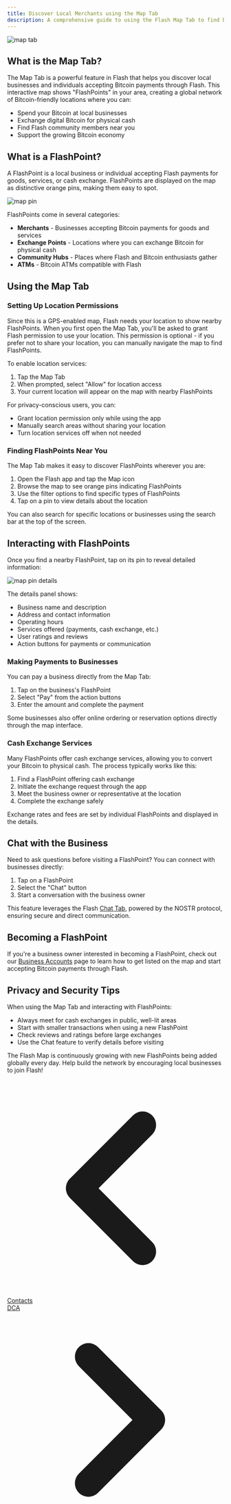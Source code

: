 ```yaml
---
title: Discover Local Merchants using the Map Tab
description: A comprehensive guide to using the Flash Map Tab to find businesses that accept Bitcoin and exchange cash
---
```


![map tab](/images/map-tab-bar.webp)

## What is the Map Tab?

The Map Tab is a powerful feature in Flash that helps you discover local businesses and individuals accepting Bitcoin payments through Flash. This interactive map shows "FlashPoints" in your area, creating a global network of Bitcoin-friendly locations where you can:

- Spend your Bitcoin at local businesses
- Exchange digital Bitcoin for physical cash
- Find Flash community members near you
- Support the growing Bitcoin economy

## What is a FlashPoint?

A FlashPoint is a local business or individual accepting Flash payments for goods, services, or cash exchange. FlashPoints are displayed on the map as distinctive orange pins, making them easy to spot.

![map pin](/images/map-pin.webp)

FlashPoints come in several categories:
- **Merchants** - Businesses accepting Bitcoin payments for goods and services
- **Exchange Points** - Locations where you can exchange Bitcoin for physical cash
- **Community Hubs** - Places where Flash and Bitcoin enthusiasts gather
- **ATMs** - Bitcoin ATMs compatible with Flash

## Using the Map Tab

### Setting Up Location Permissions

Since this is a GPS-enabled map, Flash needs your location to show nearby FlashPoints. When you first open the Map Tab, you'll be asked to grant Flash permission to use your location. This permission is optional - if you prefer not to share your location, you can manually navigate the map to find FlashPoints.

To enable location services:
1. Tap the Map Tab
2. When prompted, select "Allow" for location access
3. Your current location will appear on the map with nearby FlashPoints

For privacy-conscious users, you can:
- Grant location permission only while using the app
- Manually search areas without sharing your location
- Turn location services off when not needed

### Finding FlashPoints Near You

The Map Tab makes it easy to discover FlashPoints wherever you are:

1. Open the Flash app and tap the Map icon
2. Browse the map to see orange pins indicating FlashPoints
3. Use the filter options to find specific types of FlashPoints
4. Tap on a pin to view details about the location

You can also search for specific locations or businesses using the search bar at the top of the screen.

## Interacting with FlashPoints

Once you find a nearby FlashPoint, tap on its pin to reveal detailed information:

![map pin details](/images/map-pin-details.webp)

The details panel shows:
- Business name and description
- Address and contact information
- Operating hours
- Services offered (payments, cash exchange, etc.)
- User ratings and reviews
- Action buttons for payments or communication

### Making Payments to Businesses

You can pay a business directly from the Map Tab:
1. Tap on the business's FlashPoint
2. Select "Pay" from the action buttons
3. Enter the amount and complete the payment

Some businesses also offer online ordering or reservation options directly through the map interface.

### Cash Exchange Services

Many FlashPoints offer cash exchange services, allowing you to convert your Bitcoin to physical cash. The process typically works like this:
1. Find a FlashPoint offering cash exchange
2. Initiate the exchange request through the app
3. Meet the business owner or representative at the location
4. Complete the exchange safely

Exchange rates and fees are set by individual FlashPoints and displayed in the details.

## Chat with the Business

Need to ask questions before visiting a FlashPoint? You can connect with businesses directly:

1. Tap on a FlashPoint
2. Select the "Chat" button
3. Start a conversation with the business owner

This feature leverages the Flash [Chat Tab](/en/guides/chat), powered by the NOSTR protocol, ensuring secure and direct communication.

## Becoming a FlashPoint

If you're a business owner interested in becoming a FlashPoint, check out our [Business Accounts](/en/business) page to learn how to get listed on the map and start accepting Bitcoin payments through Flash.

## Privacy and Security Tips

When using the Map Tab and interacting with FlashPoints:
- Always meet for cash exchanges in public, well-lit areas
- Start with smaller transactions when using a new FlashPoint
- Check reviews and ratings before large exchanges
- Use the Chat feature to verify details before visiting

The Flash Map is continuously growing with new FlashPoints being added globally every day. Help build the network by encouraging local businesses to join Flash!

<!-- Navigation links -->
<div class="flex justify-between items-center mt-8 pt-4 border-t border-zinc-200 dark:border-zinc-700">
  <div class="w-1/3 text-left">
    <a href="contacts" class="inline-flex items-center bg-purple-600 hover:bg-purple-700 text-white rounded-md transition-colors px-4 py-2 text-sm font-medium shadow-sm hover:shadow-md">
      <svg xmlns="http://www.w3.org/2000/svg" class="h-6 w-6 mr-2" fill="none" viewBox="0 0 24 24" stroke="currentColor">
        <path stroke-linecap="round" stroke-linejoin="round" stroke-width="3" d="M15 19l-7-7 7-7" />
      </svg>
      Contacts
    </a>
  </div>
  <div class="w-1/3 text-center">
    <!-- Optional center content -->
  </div>
  <div class="w-1/3 text-right">
    <a href="dca" class="inline-flex items-center bg-purple-600 hover:bg-purple-700 text-white rounded-md transition-colors px-4 py-2 text-sm font-medium shadow-sm hover:shadow-md">
      DCA
      <svg xmlns="http://www.w3.org/2000/svg" class="h-6 w-6 ml-2" fill="none" viewBox="0 0 24 24" stroke="currentColor">
        <path stroke-linecap="round" stroke-linejoin="round" stroke-width="3" d="M9 5l7 7-7 7" />
      </svg>
    </a>
  </div>
</div>


